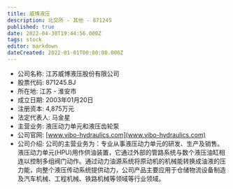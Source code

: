 ```yaml
---
title: 威博液压
description: 北交所 - 其他 - 871245
published: true
date: 2022-04-30T19:44:56.000Z
tags: stock
editor: markdown
dateCreated: 2022-01-01T00:00:00.000Z
---
```


- 公司名称: 江苏威博液压股份有限公司
- 股票代码: 871245.BJ
- 所在地: 江苏 - 淮安市
- 成立日期: 2003年01月20日
- 注册资本: 4,875万元
- 法定代表人: 马金星
- 主营业务: 液压动力单元和液压齿轮泵
- 公司官网: [www.vibo-hydraulics.com](www.vibo-hydraulics.com)
- 公司介绍: 公司的主营业务为：专业从事液压动力单元的研发、生产及销售。液压动力单元(HPU)用作供油装置，它通过外部的管路系统与数个液压油缸相连以控制多组阀门动作。通过动力油源系统将原动机的机械能转换成油液的压力能，向整个液压传动系统提供动力，公司产品主要应用于仓储物流设备制造及汽车机械、工程机械、铁路机械等领域等行业领域。


